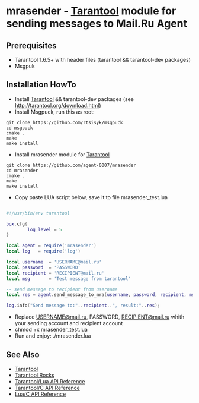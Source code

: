 # mrasender - [Tarantool][] module for sending messages to Mail.Ru Agent

## Prerequisites

 * Tarantool 1.6.5+ with header files (tarantool && tarantool-dev packages)
 * Msgpuk

## Installation HowTo
* Install [Tarantool] && tarantool-dev packages (see http://tarantool.org/download.html)
* Install Msgpuck, run this as root:
```
git clone https://github.com/rtsisyk/msgpuck
cd msgpuck
cmake .
make
make install
```

 * Install mrasender module for [Tarantool]
```
git clone https://github.com/agent-0007/mrasender
cd mrasender
cmake .
make
make install
```

 * Copy paste LUA script below, save it to file mrasender_test.lua
```lua

#!/usr/bin/env tarantool

box.cfg{
        log_level = 5
}

local agent = require('mrasender')
local log   = require('log')

local username  = 'USERNAME@mail.ru'
local password  = 'PASSWORD'
local recipient = 'RECIPIENT@mail.ru'
local msg       = 'Test message from tarantool'

-- send message to recipient from username
local res = agent.send_message_to_mra(username, password, recipient, msg)

log.info("Send message to:"..recipient..", result:"..res);

```

 * Replace USERNAME@mail.ru, PASSWORD, RECIPIENT@mail.ru whith your sending account and recipient account
 * chmod +x mrasender_test.lua
 * Run and enjoy: ./mrasender.lua

## See Also

 * [Tarantool][]
 * [Tarantool Rocks][TarantoolRocks]
 * [Tarantool/Lua API Reference][TarantoolLuaReference]
 * [Tarantool/C API Reference][TarantoolCReference]
 * [Lua/C API Reference][LuaCReference]

[Tarantool]: http://github.com/tarantool/tarantool
[Download]: http://tarantool.org/download.html
[RockSpec]: https://github.com/keplerproject/luarocks/wiki/Rockspec-format
[LuaCReference]: http://pgl.yoyo.org/luai/i/_
[TarantoolLuaReference]: http://tarantool.org/doc/reference/index.html
[TarantoolCReference]: http://tarantool.org/doc/reference/capi.html
[TarantoolRocks]: https://github.com/tarantool/rocks
